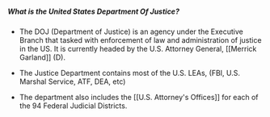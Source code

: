 


##### What is the United States Department Of Justice? 

- The DOJ (Department of Justice) is an agency under the Executive Branch that tasked with enforcement of law and administration of justice in the US. It is currently headed by the U.S. Attorney General, [[Merrick Garland]] (D). 

- The Justice Department contains most of the U.S. LEAs, (FBI, U.S. Marshal Service, ATF, DEA, etc)
- The department also includes the [[U.S. Attorney's Offices]] for each of the 94 Federal Judicial Districts. 